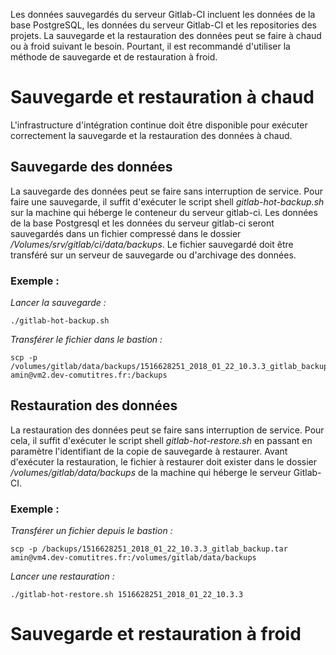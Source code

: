 Les données sauvegardés du serveur Gitlab-CI incluent les données de la base PostgreSQL, les données du serveur Gitlab-CI et les repositories des projets. La sauvegarde et la restauration des données peut se faire à chaud ou à froid suivant le besoin. Pourtant, il est recommandé d'utiliser la méthode de sauvegarde et de restauration à froid.

# Sauvegarde et restauration à chaud
L'infrastructure d'intégration continue doit être disponible pour exécuter correctement la sauvegarde et la restauration des données à chaud.

## Sauvegarde des données
La sauvegarde des données peut se faire sans interruption de service. Pour faire une sauvegarde, il suffit d'exécuter le script shell *gitlab-hot-backup.sh* sur la machine qui héberge le conteneur du serveur gitlab-ci. Les données de la base Postgresql et les données du serveur gitlab-ci seront sauvegardés dans un fichier compressé dans le dossier */Volumes/srv/gitlab/ci/data/backups*. Le fichier sauvegardé doit être transféré sur un serveur de sauvegarde ou d'archivage des données.

### Exemple :
*Lancer la sauvegarde :*
```
./gitlab-hot-backup.sh
```

*Transférer le fichier dans le bastion :*
```
scp -p /volumes/gitlab/data/backups/1516628251_2018_01_22_10.3.3_gitlab_backup.tar amin@vm2.dev-comutitres.fr:/backups
```

## Restauration des données
La restauration des données peut se faire sans interruption de service. Pour cela, il suffit d'exécuter le script shell *gitlab-hot-restore.sh* en passant en paramètre l'identifiant de la copie de sauvegarde à restaurer. Avant d'exécuter la restauration, le fichier à restaurer doit exister dans le dossier */volumes/gitlab/data/backups* de la machine qui héberge le serveur Gitlab-CI.

### Exemple :
*Transférer un fichier depuis le bastion :*
```
scp -p /backups/1516628251_2018_01_22_10.3.3_gitlab_backup.tar amin@vm4.dev-comutitres.fr:/volumes/gitlab/data/backups
```

*Lancer une restauration :*
```
./gitlab-hot-restore.sh 1516628251_2018_01_22_10.3.3
```

# Sauvegarde et restauration à froid
